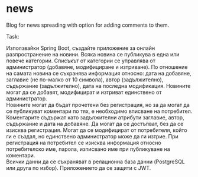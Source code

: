 # news
Blog for news spreading with option for adding comments to them.


Task:

Използвайки Spring Boot, създайте приложение за онлайн разпространение на новини. 
Всяка новина се публикува в една или повече категории. Списъкът от категории се управлява от администратор (добавяне, модифициране и изтриване).
По отношение на самата новина се съхранява информация относно: дата на добавяне, заглавие (не по-малко от 10 символа), автор (задължително), съдържание (задължително), дата на последна модификация. Новините могат да се добавят, модифицират и изтриват единствено от администратор.  
Новините могат да бъдат прочетени без регистрация, но за да могат да се публикуват коментари по тях, е необходимо вписване на потребител.
Коментарите съдържат като задължителни атрибути заглавие, автор, съдържание и дата на добавяне. Да могат да се достъпват, без да се изисква регистрация. Могат да се модифицират от потребителя, който ги е създал, но единствено администратор може да ги изтрие. 
При регистрация на потребител се изисква информация относно потребителско име, парола, изписвано име при публикуване на коментари.  
Всички данни да се съхраняват в релационна база данни (PostgreSQL или друга по избор). Приложението да се защити с JWT.

